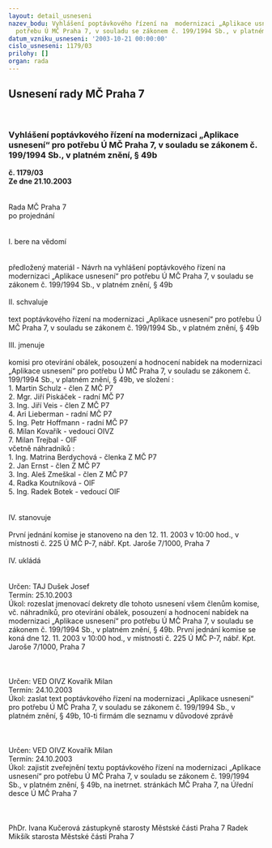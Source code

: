 ```yaml
---
layout: detail_usneseni
nazev_bodu: Vyhlášení poptávkového řízení na  modernizaci „Aplikace usnesení“ pro
  potřebu Ú MČ Praha 7, v souladu se zákonem č. 199/1994 Sb., v platném znění, § 49b
datum_vzniku_usneseni: '2003-10-21 00:00:00'
cislo_usneseni: 1179/03
prilohy: []
organ: rada
---
```

<div id="ucUsn_pList" class="usn">
	<span><h2>Usnesení rady MČ Praha 7 </h2>
<br></span><div class="standBody">
<span><h3>Vyhlášení poptávkového řízení na  modernizaci „Aplikace usnesení“ pro potřebu Ú MČ Praha 7, v souladu se zákonem č. 199/1994 Sb., v platném znění, § 49b</h3></span><div class="center">
		<strong>č. 1179/03</strong><br>
	</div>
<div class="center">
		<strong>Ze dne 21.10.2003</strong><br><br>
	</div>
<br>Rada MČ Praha 7<br>po projednání<br><br><br>I.	bere na vědomí<br><br> <br>předložený materiál - Návrh na vyhlášení poptávkového řízení na modernizaci „Aplikace usnesení“ pro potřebu Ú MČ Praha 7, v souladu se zákonem č. 199/1994 Sb., v platném znění, § 49b<br><br>II.	schvaluje <br><br>text poptávkového řízení na modernizaci „Aplikace usnesení“ pro potřebu Ú MČ Praha 7, v souladu se zákonem č. 199/1994 Sb., v platném znění, § 49b<br><br>III.	jmenuje<br><br>komisi pro otevírání obálek, posouzení a hodnocení nabídek na modernizaci „Aplikace usnesení“ pro potřebu Ú MČ Praha 7, v souladu se zákonem č. 199/1994 Sb., v platném znění, § 49b, ve složení :<br>1. Martin Schulz - člen Z MČ P7<br>2. Mgr. Jiří Piskáček - radní MČ P7<br>3. Ing. Jiří Veis - člen Z MČ P7<br>4. Ari Lieberman - radní MČ P7<br>5. Ing. Petr Hoffmann - radní MČ P7<br>6. Milan Kovařík  - vedoucí OIVZ<br>7. Milan Trejbal - OIF<br>včetně náhradníků :<br>1. Ing. Matrina Berdychová - členka Z MČ P7<br>2. Jan Ernst - člen Z MČ P7<br>3. Ing. Aleš Zmeškal - člen Z MČ P7<br>4. Radka Koutníková - OIF<br>5. Ing. Radek Botek - vedoucí OIF<br><br><br>IV.	stanovuje <br><br>První jednání komise je stanoveno na den 12. 11. 2003 v 10:00 hod., v místnosti č. 225 Ú MČ P-7, nábř. Kpt. Jaroše 7/1000, Praha 7<br><br>IV.	ukládá <br><br> <br>Určen:	TAJ Dušek Josef<br>Termín: 25.10.2003<br>Úkol:	rozeslat jmenovací dekrety dle tohoto usnesení všem členům komise, vč. náhradníků, pro otevírání  obálek, posouzení a hodnocení nabídek na modernizaci „Aplikace usnesení“ pro potřebu Ú MČ Praha 7, v souladu se zákonem č. 199/1994 Sb., v platném znění, § 49b. První jednání komise se koná dne 12. 11. 2003 v 10:00 hod., v místnosti č. 225 Ú MČ P-7, nábř. Kpt. Jaroše 7/1000, Praha 7<br> <br><br> <br>Určen:	VED OIVZ Kovařík Milan<br>Termín: 24.10.2003<br>Úkol:	zaslat text poptávkového řízení na  modernizaci „Aplikace usnesení“ pro potřebu Ú MČ Praha 7, v souladu se zákonem č. 199/1994 Sb., v platném znění, § 49b, 10-ti firmám dle seznamu v důvodové zprávě<br> <br><br> <br>Určen:	VED OIVZ Kovařík Milan<br>Termín: 24.10.2003<br>Úkol:	zajistit zveřejnění textu poptávkového řízení na  modernizaci „Aplikace usnesení“ pro potřebu Ú MČ Praha 7, v souladu se zákonem č. 199/1994 Sb., v platném znění, § 49b, na inetrnet. stránkách MČ Praha 7, na Úřední desce Ú MČ Praha 7<br> <br><br>	<br>PhDr. Ivana Kučerová zástupkyně starosty Městské části Praha 7	 Radek Mikšík starosta Městské části Praha 7<br>	<br><br>
</div>
</div>